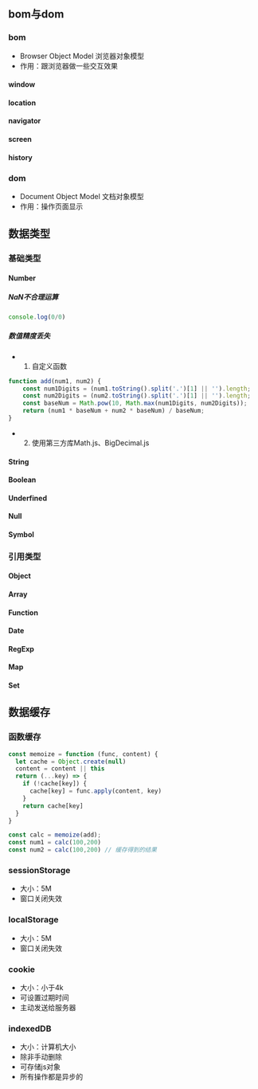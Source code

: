 ## bom与dom

### bom

- Browser Object Model 浏览器对象模型
- 作用：跟浏览器做一些交互效果


#### window
#### location
#### navigator
#### screen
#### history


### dom

- Document Object Model 文档对象模型
- 作用：操作页面显示


## 数据类型
### 基础类型

#### Number

##### NaN不合理运算

```js
console.log(0/0)
```

##### 数值精度丢失

- 1. 自定义函数

```js
function add(num1, num2) {
  	const num1Digits = (num1.toString().split('.')[1] || '').length;
  	const num2Digits = (num2.toString().split('.')[1] || '').length;
  	const baseNum = Math.pow(10, Math.max(num1Digits, num2Digits));
  	return (num1 * baseNum + num2 * baseNum) / baseNum;
}
```

- 2. 使用第三方库Math.js、BigDecimal.js

#### String
#### Boolean
#### Underfined
#### Null
#### Symbol

### 引用类型

#### Object
#### Array
#### Function
#### Date
#### RegExp
#### Map
#### Set



## 数据缓存
### 函数缓存

```js
const memoize = function (func, content) {
  let cache = Object.create(null)
  content = content || this
  return (...key) => {
    if (!cache[key]) {
      cache[key] = func.apply(content, key)
    }
    return cache[key]
  }
}

const calc = memoize(add);
const num1 = calc(100,200)
const num2 = calc(100,200) // 缓存得到的结果
```

### sessionStorage

- 大小：5M
- 窗口关闭失效

### localStorage

- 大小：5M
- 窗口关闭失效

### cookie

- 大小：小于4k
- 可设置过期时间
- 主动发送给服务器

### indexedDB

- 大小：计算机大小
- 除非手动删除
- 可存储js对象
- 所有操作都是异步的